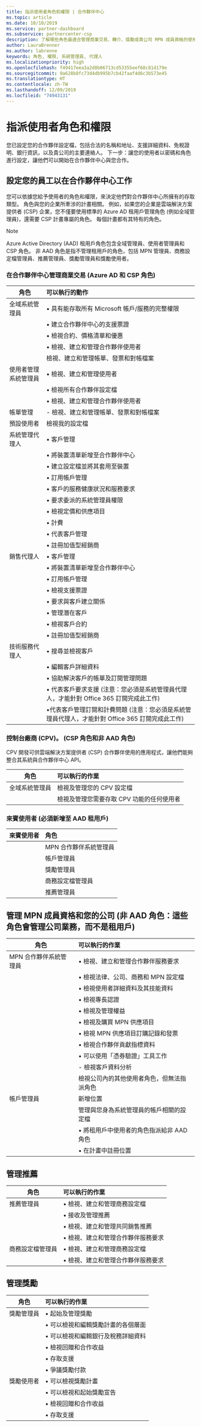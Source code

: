 ```yaml
---
title: 指派使用者角色和權限 | 合作夥伴中心
ms.topic: article
ms.date: 10/10/2019
ms.service: partner-dashboard
ms.subservice: partnercenter-csp
description: 了解哪些角色最適合管理商業交易、轉介、獎勵或貴公司 MPN 成員資格的使用者。
author: LauraBrenner
ms.author: labrenne
keywords: 角色, 權限, 系統管理員, 代理人
ms.localizationpriority: high
ms.openlocfilehash: f49417eea3a2d8b06713cd53355eef68c81d179e
ms.sourcegitcommit: 9a628b8fc73d4db995b7cb42faaf4d6c3b573e45
ms.translationtype: HT
ms.contentlocale: zh-TW
ms.lasthandoff: 12/09/2019
ms.locfileid: "74943131"
---
```

# <a name="assign-users-roles-and-permissions"></a>指派使用者角色和權限


您已設定您的合作夥伴設定檔，包括合法的名稱和地址、支援詳細資料、免稅證明、銀行資訊，以及貴公司的主要連絡人。 下一步：讓您的使用者以密碼和角色進行設定，讓他們可以開始在合作夥伴中心與您合作。

## <a name="set-up-your-employees-to-work-in-partner-center"></a>設定您的員工以在合作夥伴中心工作

您可以依據您給予使用者的角色和權限，來決定他們對合作夥伴中心所擁有的存取類型。 角色與您的企業所牽涉的計畫相關。 例如，如果您的企業是雲端解決方案提供者 (CSP) 企業，您不僅要使用標準的 Azure AD 租用戶管理角色 (例如全域管理員)，還需要 CSP 計畫專屬的角色。 每個計畫都有其特有的角色。

>[!Note]
> Azure Active Directory (AAD) 租用戶角色包含全域管理員、使用者管理員和 CSP 角色。 非 AAD 角色是指不管理租用戶的角色，包括 MPN 管理員、商務設定檔管理員、推薦管理員、獎勵管理員和獎勵使用者。 

### <a name="manage-commercial-transactions-in-partner-center-azure-ad-and-csp-roles"></a>在合作夥伴中心管理商業交易 (Azure AD 和 CSP 角色)

|**角色**|**可以執行的動作**|
|----------------------------------|:---------------------------------|
|全域系統管理員|• 具有能存取所有 Microsoft 帳戶/服務的完整權限
|      |• 建立合作夥伴中心的支援票證
||• 檢視合約、價格清單和優惠
||• 檢視、建立和管理合作夥伴使用者|
||  檢視、建立和管理帳單、發票和對帳檔案
|使用者管理系統管理員   | • 檢視、建立和管理使用者
||• 檢視所有合作夥伴設定檔
||• 檢視、建立和管理合作夥伴使用者  |
|帳單管理 | - 檢視、建立和管理帳單、發票和對帳檔案|
|預設使用者|  檢視我的設定檔   |
|系統管理代理人 | • 客戶管理
||• 將裝置清單新增至合作夥伴中心
||• 建立設定檔並將其套用至裝置
||• 訂用帳戶管理
||• 客戶的服務健康狀況和服務要求
||• 要求委派的系統管理員權限
||• 檢視定價和供應項目
||• 計費
||• 代表客戶管理
||• 註冊加值型經銷商|
|銷售代理人 | • 客戶管理
||• 將裝置清單新增至合作夥伴中心
||• 訂用帳戶管理
||• 檢視支援票證
||• 要求與客戶建立關係
||• 管理潛在客戶
||• 檢視客戶合約
||• 註冊加值型經銷商|
|技術服務代理人| • 搜尋並檢視客戶
||• 編輯客戶詳細資料
||• 協助解決客戶的帳單及訂閱管理問題
||• 代表客戶要求支援 (注意：您必須是系統管理員代理人，才能針對 Office 365 訂閱完成此工作)
||•代表客戶管理訂閱和計費問題 (注意：您必須是系統管理員代理人，才能針對 Office 365 訂閱完成此工作)|

### <a name="control-panel-vendor-cpv-csp-role-and-non-aad-role"></a>控制台廠商 (CPV)。 (CSP 角色和非 AAD 角色)
CPV 開發可供雲端解決方案提供者 (CSP) 合作夥伴使用的應用程式，讓他們能夠整合其系統與合作夥伴中心 API。 

|**角色**   |**可以執行的作業**|
|------------------------------|:----------------------------|
|全域系統管理員| 檢視及管理您的 CPV 設定檔|
||檢視及管理您需要存取 CPV 功能的任何使用者|

### <a name="guest-user-must-be-added-to-the-aad-tenant"></a>來賓使用者 (必須新增至 AAD 租用戶)

|**來賓使用者**   | **角色**|
|---------------------------|:--------------------|
||MPN 合作夥伴系統管理員|
||帳戶管理員|
||獎勵管理員|
||商務設定檔管理員|
||推薦管理員|


## <a name="manage-mpn-membership-and-your-company-non-aad-roles-these-roles-manage-the-company-business-rather-than-the-tenant"></a>管理 MPN 成員資格和您的公司 (非 AAD 角色：這些角色會管理公司業務，而不是租用戶)

|**角色** | **可以執行的作業**|
|----------------------------|:----------------------------|
|MPN 合作夥伴系統管理員|• 檢視、建立和管理合作夥伴服務要求||
||• 檢視法律、公司、商務和 MPN 設定檔
||• 檢視使用者詳細資料及其技能資料
||• 檢視專長認證
||• 檢視及管理權益
||• 檢視及購買 MPN 供應項目
||• 檢視 MPN 供應項目訂購記錄和發票
||• 檢視合作夥伴貢獻指標資料
||• 可以使用「憑券驗證」工具工作|
||- 檢視客戶資料分析
|| 檢視公司內的其他使用者角色，但無法指派角色
|帳戶管理員| 新增位置
|| 管理與您身為系統管理員的帳戶相關的設定檔 
||• 將租用戶中使用者的角色指派給非 AAD 角色 
||• 在計畫中註冊位置


## <a name="manage-referrals"></a>管理推薦 

|**角色**|**可以執行的作業**|
|-----------------------------|:------------------------|
|推薦管理員       |• 檢視、建立和管理商務設定檔
||• 接收及管理推薦
||• 檢視、建立和管理共同銷售推薦|
||• 檢視、建立和管理合作夥伴服務要求
|商務設定檔管理員   |• 檢視、建立和管理商務設定檔 
||• 檢視、建立和管理合作夥伴服務要求|

## <a name="manage-incentives"></a>管理獎勵 

|**角色** | **可以執行的作業**|
|------------------------------|:-------------------------|
|獎勵管理員|• 起始及管理獎勵 
||• 可以檢視和編輯獎勵計畫的各個層面
||• 可以檢視和編輯銀行及稅務詳細資料
||• 檢視回贈和合作收益
||• 存取支援
||• 爭議獎勵付款|
|獎勵使用者|• 可以檢視獎勵計畫
||• 可以檢視和起始獎勵宣告
||• 檢視回贈和合作收益
||• 存取支援












